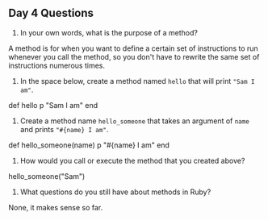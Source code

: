## Day 4 Questions

1. In your own words, what is the purpose of a method?

A method is for when you want to define a certain set of instructions to run whenever you call the method, so you don't have to rewrite the same set of instructions numerous times.

1. In the space below, create a method named `hello` that will print `"Sam I am"`.

def hello
  p "Sam I am"
end

1. Create a method name `hello_someone` that takes an argument of `name` and prints `"#{name} I am"`.

def hello_someone(name)
  p "#{name} I am"
end

1. How would you call or execute the method that you created above?

hello_someone("Sam")

1. What questions do you still have about methods in Ruby?

None, it makes sense so far.
